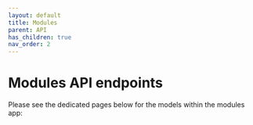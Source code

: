 ```yaml
---
layout: default
title: Modules
parent: API
has_children: true
nav_order: 2
---
```

# Modules API endpoints

Please see the dedicated pages below for the models within the modules app:

